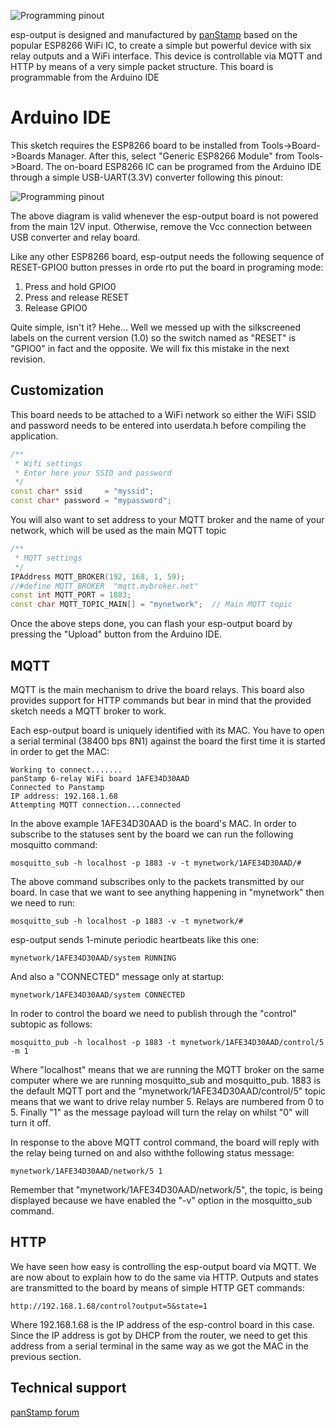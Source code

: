 ![Programming pinout](http://panstamp.org/pictures/esp-output_01.jpg)

esp-output is designed and manufactured by [panStamp](http://www.panstamp.com) based on the popular ESP8266 WiFi IC, to create a simple but powerful device with six relay outputs and a WiFi interface. This device is controllable via MQTT and HTTP by means of a very simple packet structure. This board is programmable from the Arduino IDE

# Arduino IDE

This sketch requires the ESP8266 board to be installed from Tools->Board->Boards Manager. After this, select "Generic ESP8266 Module" from Tools->Board. The on-board ESP8266 IC can be programed from the Arduino IDE through a simple USB-UART(3.3V) converter following this pinout:

![Programming pinout](http://panstamp.org/pictures/esp-output_progpinout.jpg)

The above diagram is valid whenever the esp-output board is not powered from the main 12V input. Otherwise, remove the Vcc connection between USB converter and relay board.

Like any other ESP8266 board, esp-output needs the following sequence of RESET-GPIO0 button presses in orde rto put the board in programing mode:

1. Press and hold GPIO0
2. Press and release RESET
3. Release GPIO0

Quite simple, isn't it? Hehe... Well we messed up with the silkscreened labels on the current version (1.0) so the switch named as "RESET" is "GPIO0" in fact and the opposite. We will fix this mistake in the next revision.

## Customization

This board needs to be attached to a WiFi network so either the WiFi SSID and password needs to be entered into userdata.h before compiling the application.

```C++
/**
 * Wifi settings
 * Enter here your SSID and password
 */
const char* ssid     = "myssid";
const char* password = "mypassword";
```

You will also want to set address to your MQTT broker and the name of your network, which will be used as the main MQTT topic

```C++
/**
 * MQTT settings
 */
IPAddress MQTT_BROKER(192, 168, 1, 59);
//#define MQTT_BROKER  "mqtt.mybroker.net"
const int MQTT_PORT = 1883;
const char MQTT_TOPIC_MAIN[] = "mynetwork";  // Main MQTT topic
```

Once the above steps done, you can flash your esp-output board by pressing the "Upload" button from the Arduino IDE.

## MQTT

MQTT is the main mechanism to drive the board relays. This board also provides support for HTTP commands but bear in mind that the provided sketch needs a MQTT broker to work.

Each esp-output board is uniquely identified with its MAC. You have to open a serial terminal (38400 bps 8N1) against the board the first time it is started in order to get the MAC:

```
Working to connect.......
panStamp 6-relay WiFi board 1AFE34D30AAD
Connected to Panstamp
IP address: 192.168.1.68
Attempting MQTT connection...connected
```

In the above example 1AFE34D30AAD is the board's MAC. In order to subscribe to the statuses sent by the board we can run the following mosquitto command:

```
mosquitto_sub -h localhost -p 1883 -v -t mynetwork/1AFE34D30AAD/#
```

The above command subscribes only to the packets transmitted by our board. In case that we want to see anything happening in "mynetwork" then we need to run:

```
mosquitto_sub -h localhost -p 1883 -v -t mynetwork/#
```

esp-output sends 1-minute periodic heartbeats like this one:

```
mynetwork/1AFE34D30AAD/system RUNNING
```

And also a "CONNECTED" message only at startup:

```
mynetwork/1AFE34D30AAD/system CONNECTED
```

In roder to control the board we need to publish through the "control" subtopic as follows:

```
mosquitto_pub -h localhost -p 1883 -t mynetwork/1AFE34D30AAD/control/5 -m 1
```

Where "localhost" means that we are running the MQTT broker on the same computer where we are running mosquitto_sub and mosquitto_pub. 1883 is the default MQTT port and the "mynetwork/1AFE34D30AAD/control/5" topic means that we want to drive relay number 5. Relays are numbered from 0 to 5. Finally "1" as the message payload will turn the relay on whilst "0" will turn it off.

In response to the above MQTT control command, the board will reply with the relay being turned on and also withthe following status message:

```
mynetwork/1AFE34D30AAD/network/5 1
```

Remember that "mynetwork/1AFE34D30AAD/network/5", the topic, is being displayed because we have enabled the "-v" option in the mosquitto_sub command.

## HTTP

We have seen how easy is controlling the esp-output board via MQTT. We are now about to explain how to do the same via HTTP. Outputs and states are transmitted to the board by means of simple HTTP GET commands:

```
http://192.168.1.68/control?output=5&state=1
```

Where 192.168.1.68 is the IP address of the esp-control board in this case. Since the IP address is got by DHCP from the router, we need to get this address from a serial terminal in the same way as we got the MAC in the previous section.

## Technical support

[panStamp forum](http://www.panstamp.org/forum/forumdisplay.php?fid=26)

